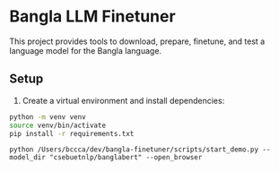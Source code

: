 # Bangla LLM Finetuner

This project provides tools to download, prepare, finetune, and test a language model for the Bangla language.

## Setup

1. Create a virtual environment and install dependencies:

```bash
python -m venv venv
source venv/bin/activate
pip install -r requirements.txt
```

```
python /Users/bccca/dev/bangla-finetuner/scripts/start_demo.py --model_dir "csebuetnlp/banglabert" --open_browser
```
